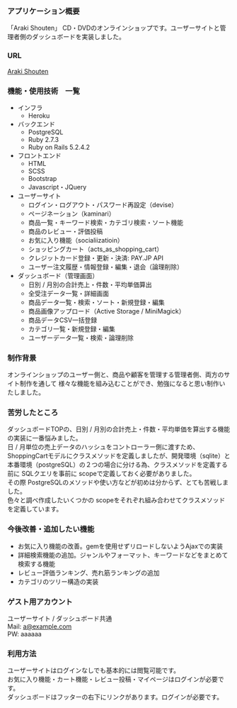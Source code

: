 ### アプリケーション概要
「Araki Shouten」
CD・DVDのオンラインショップです。ユーザーサイトと管理者側のダッシュボードを実装しました。
### URL
[サイトURL]:https://araki-shouten.herokuapp.com
[Araki Shouten][サイトURL]
### 機能・使用技術　一覧
* インフラ
    * Heroku
* バックエンド
    * PostgreSQL
    * Ruby 2.7.3
    * Ruby on Rails 5.2.4.2
* フロントエンド
    * HTML
    * SCSS
    * Bootstrap
    * Javascript・JQuery
* ユーザーサイト
    * ログイン・ログアウト・パスワード再設定（devise）
    * ページネーション（kaminari）
    * 商品一覧・キーワード検索・カテゴリ検索・ソート機能
    * 商品のレビュー・評価投稿
    * お気に入り機能（socialiizatioin）
    * ショッピングカート（acts_as_shopping_cart）
    * クレジットカード登録・更新・決済: PAY.JP API
    * ユーザー注文履歴・情報登録・編集・退会（論理削除）
* ダッシュボード（管理画面） 
    * 日別 / 月別の合計売上・件数・平均単価算出
    * 全受注データ一覧・詳細画面
    * 商品データ一覧・検索・ソート・新規登録・編集
    * 商品画像アップロード（Active Storage / MiniMagick）
    * 商品データCSV一括登録
    * カテゴリ一覧・新規登録・編集
    * ユーザーデータ一覧・検索・論理削除

### 制作背景
オンラインショップのユーザー側と、商品や顧客を管理する管理者側、両方のサイト制作を通して
様々な機能を組み込むことができ、勉強になると思い制作いたしました。

### 苦労したところ
ダッシュボードTOPの、日別 / 月別の合計売上・件数・平均単価を算出する機能の実装に一番悩みました。  
日 / 月単位の売上データのハッシュをコントローラー側に渡すため、ShoppingCartモデルにクラスメソッドを定義しましたが、開発環境（sqlite）と本番環境（postgreSQL）の２つの場合に分ける為、クラスメソッドを定義する前に SQLクエリを事前に scopeで定義しておく必要がありました。  
その際 PostgreSQLのメソッドや使い方などが初めは分からず、とても苦戦しました。  
色々と調べ作成したいくつかの scopeをそれぞれ組み合わせてクラスメソッドを定義しています。

### 今後改善・追加したい機能
* お気に入り機能の改善。gemを使用せずリロードしないようAjaxでの実装
* 詳細検索機能の追加。ジャンルやフォーマット、キーワードなどをまとめて検索する機能
* レビュー評価ランキング、売れ筋ランキングの追加
* カテゴリのツリー構造の実装

### ゲスト用アカウント
ユーザーサイト / ダッシュボード共通  
Mail: a@example.com  
PW: aaaaaa  

### 利用方法
ユーザーサイトはログインなしでも基本的には閲覧可能です。  
お気に入り機能・カート機能・レビュー投稿・マイページはログインが必要です。  
ダッシュボードはフッターの右下にリンクがあります。ログインが必要です。  